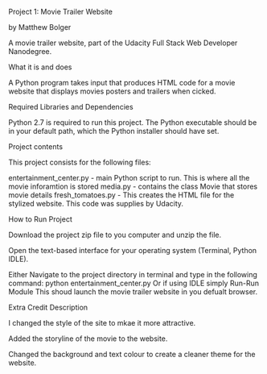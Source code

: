 


Project 1: Movie Trailer Website

by Matthew Bolger

A movie trailer website, part of the Udacity Full Stack Web Developer Nanodegree.

What it is and does

A Python program takes input that produces HTML code for a movie website that displays  movies posters and trailers when cicked.

Required Libraries and Dependencies

Python 2.7 is required to run this project. The Python executable should be in your default path, which the Python installer should have set.

Project contents

This project consists for the following files:

entertainment_center.py - main Python script to run. This is where all the movie inforamtion is stored
media.py - contains the class Movie that stores movie details
fresh_tomatoes.py - This creates the HTML file for the stylized website. This code was supplies by Udacity.

How to Run Project

Download the project zip file to you computer and unzip the file.

Open the text-based interface for your operating system (Terminal, Python IDLE).

Either Navigate to the project directory in terminal and type in the following command:
python entertainment_center.py
Or if using IDLE simply Run-Run Module
This shoud launch the movie trailer website in you defualt browser.

Extra Credit Description

I changed the style of the site to mkae it more attractive.

Added the storyline of the movie to the website.

Changed the background and text colour to create a cleaner theme for the website.














































































































































































